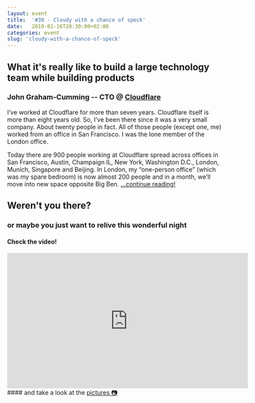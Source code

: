 ```yaml
---
layout: event
title:  '#30 - Cloudy with a chance of speck'
date:   2019-01-16T20:30:00+02:00
categories: event
slug: 'cloudy-with-a-chance-of-speck'
---
```


## What it's really like to build a large technology team while building products
### John Graham-Cumming -- CTO @ [Cloudflare](https://www.cloudflare.com/)

I’ve worked at Cloudflare for more than seven years. Cloudflare itself is more than eight years old. So, I’ve been there since it was a very small company. About twenty people in fact. All of those people (except one, me) worked from an office in San Francisco. I was the lone member of the London office.

Today there are 900 people working at Cloudflare spread across offices in San Francisco, Austin, Champaign IL, New York, Washington D.C., London, Munich, Singapore and Beijing. In London, my “one-person office” (which was my spare bedroom) is now almost 200 people and in a month, we’ll move into new space opposite Big Ben.
<a href="//blog.cloudflare.com/helping-to-build-cloudflare-part-1/">...continue reading!</a>

## Weren't you there?
### or maybe you just want to relive this wonderful night
<section class="fb-links">

#### Check the video!
<iframe width="560" height="315" src="https://www.youtube.com/embed/1QX2nz22uOY?start=626" frameborder="0" allow="accelerometer; autoplay; clipboard-write; encrypted-media; gyroscope; picture-in-picture" allowfullscreen></iframe>
#### and take a look at the <a id="fb_photo_album" class="btn-facebook" target="_blank" href="//www.facebook.com/pg/speckandtech/photos/?tab=album&album_id=1083946381803316">pictures &#128247;</a>
</section>
